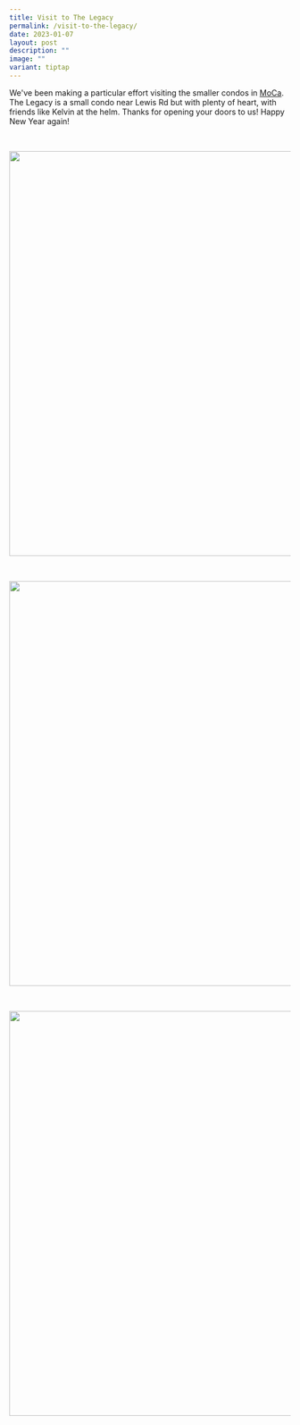 ```yaml
---
title: Visit to The Legacy
permalink: /visit-to-the-legacy/
date: 2023-01-07
layout: post
description: ""
image: ""
variant: tiptap
---
```

<p>We've been making a particular effort visiting the smaller condos in
<a href="https://www.facebook.com/weare.moca?__cft__[0]=AZU4qd7iMCGjUbDczMM3W0YHpYKJ9-KfQ7KzODxv00V3VrBdmibk0ZlZWpqCOfRz8tk5tV2tpelcTIrKxTrmYokGIhJk3lzQn-n14RTcl_5YT9Fiu7dVFUdXaL8UCyUDc7oiCXzdiz6W82VwsrrakktSzUHymYotCzjfXpMkvQNi08E6FMqrBFO5OEIxN9r9-80&amp;__tn__=-]K-R" rel="noopener noreferrer nofollow" target="_blank">MoCa</a>. The Legacy is a small condo near Lewis Rd but with plenty of
heart, with friends like Kelvin at the helm. Thanks for opening your doors
to us! Happy New Year again!</p>
<p>
<br>
</p>
<div class="isomer-image-wrapper">
<img style="width: 725px; color: rgb(0, 0, 0); font-family: system-ui, -apple-system, &quot;system-ui&quot;, &quot;Segoe UI&quot;, Roboto, Oxygen, Ubuntu, Cantarell, &quot;Open Sans&quot;, &quot;Helvetica Neue&quot;, sans-serif; font-size: medium; font-style: normal; font-variant-ligatures: normal; font-variant-caps: normal; font-weight: 400; letter-spacing: normal; orphans: 2; text-align: start; text-indent: 0px; text-transform: none; widows: 2; word-spacing: 0px; -webkit-text-stroke-width: 0px; white-space: normal; text-decoration-thickness: initial; text-decoration-style: initial; text-decoration-color: initial;" height="auto" width="100%" src="https://moca.sgp1.cdn.digitaloceanspaces.com/Recent%20Events/63c7bc6c5bbe251dce12baad_Visit%2520to%2520The%2520Legacy%25203.webp">
</div>
<p>
<br>
</p>
<div class="isomer-image-wrapper">
<img style="width: 725px; color: rgb(0, 0, 0); font-family: system-ui, -apple-system, &quot;system-ui&quot;, &quot;Segoe UI&quot;, Roboto, Oxygen, Ubuntu, Cantarell, &quot;Open Sans&quot;, &quot;Helvetica Neue&quot;, sans-serif; font-size: medium; font-style: normal; font-variant-ligatures: normal; font-variant-caps: normal; font-weight: 400; letter-spacing: normal; orphans: 2; text-align: start; text-indent: 0px; text-transform: none; widows: 2; word-spacing: 0px; -webkit-text-stroke-width: 0px; white-space: normal; text-decoration-thickness: initial; text-decoration-style: initial; text-decoration-color: initial;" height="auto" width="100%" src="https://moca.sgp1.cdn.digitaloceanspaces.com/Recent%20Events/63c7bc6814fd776c0cd0d536_Visit%2520to%2520The%2520Legacy%25204.webp">
</div>
<p>
<br>
</p>
<div class="isomer-image-wrapper">
<img style="width: 725px; color: rgb(0, 0, 0); font-family: system-ui, -apple-system, &quot;system-ui&quot;, &quot;Segoe UI&quot;, Roboto, Oxygen, Ubuntu, Cantarell, &quot;Open Sans&quot;, &quot;Helvetica Neue&quot;, sans-serif; font-size: medium; font-style: normal; font-variant-ligatures: normal; font-variant-caps: normal; font-weight: 400; letter-spacing: normal; orphans: 2; text-align: start; text-indent: 0px; text-transform: none; widows: 2; word-spacing: 0px; -webkit-text-stroke-width: 0px; white-space: normal; text-decoration-thickness: initial; text-decoration-style: initial; text-decoration-color: initial;" height="auto" width="100%" src="https://moca.sgp1.cdn.digitaloceanspaces.com/Recent%20Events/63c7bc61aa5708c437861806_Visit%2520to%2520The%2520Legacy%25202.webp">
</div>
<p></p>